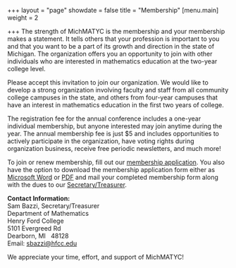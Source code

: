 +++
layout = "page"
showdate = false
title = "Membership"
[menu.main]
weight = 2

+++
The strength of MichMATYC is the membership and your membership makes a statement. It tells others that your profession is important to you and that you want to be a part of its growth and direction in the state of Michigan. The organization offers you an opportunity to join with other individuals who are interested in mathematics education at the two-year college level.

Please accept this invitation to join our organization. We would like to develop a strong organization involving faculty and staff from all community college campuses in the state, and others from four-year campuses that have an interest in mathematics education in the first two years of college.

The registration fee for the annual conference includes a one-year individual membership, but anyone interested may join anytime during the year. The annual membership fee is just $5 and includes opportunities to actively participate in the organization, have voting rights during organization business, receive free periodic newsletters, and much more!

To join or renew membership, fill out our [membership application](https://docs.google.com/forms/d/1BvfadG2g2hn7knYdHBIJDUH3ewkWLdBye-sJSbw9PEw). You also have the option to download the membership application form either as [Microsoft Word](http://www.michmatyc.org/Membership%20Application%20form/memberform.doc) or [PDF](http://www.michmatyc.org/Membership%20Application%20form/memberform.pdf) and mail your completed membership form along with the dues to our [Secretary/Treasurer](mailto:sbazzi@hfcc.edu).</br>

<b>Contact Information:</b></br>
Sam Bazzi, Secretary/Treasurer<br>
Department of Mathematics<br>
Henry Ford College<br>
5101 Evergreed Rd<br>
Dearborn, MI &nbsp; 48128<br>
Email: [sbazzi@hfcc.edu](mailto:sbazzi@hfcc.edu)

We appreciate your time, effort, and support of MichMATYC!
